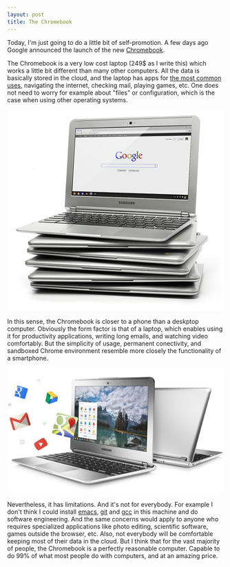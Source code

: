 ```yaml
---
layout: post
title: The Chromebook
---
```


<p>
Today, I'm just going to do a little bit of self-promotion.
A few days ago Google announced the launch of the new
<a href="http://www.google.com/intl/en/chrome/devices/">
  Chromebook</a>.
</p>


<p>The Chromebook is a very low cost laptop
(249$ as I write this) which works a little bit different than many
other computers. All the data is basically stored in the cloud,
and the laptop has apps for
<a href="http://www.google.com/intl/en/chrome/devices/features-learnmore.html">
    the most common uses</a>, navigating the
internet, checking mail, playing games, etc.
One does not need to worry for example about "files" or
configuration, which is the case when using other operating systems.
</p>

<img src="/images/chromebook-1.jpg"
    alt="The Google Chromebook" />

<p>
In this sense, the Chromebook is closer to a phone
than a deskptop computer. Obviously the form factor is that of a
laptop, which enables using it for productivity applications,
writing long emails, and watching video comfortably.
But the simplicity of usage, permanent conectivity, and sandboxed
Chrome environment resemble more closely the functionality of a
smartphone.
</p>

<img src="/images/chromebook-2.jpg"
    alt="The Google Chromebook" />

<p>
Nevertheless, it has limitations. And it's not for everybody.
For example I don't think I could install
<a href="http://www.gnu.org/software/emacs/">emacs</a>,
<a href="http://git-scm.com/">git</a>
and <a href="http://gcc.gnu.org/">gcc</a> in this machine
and do software engineering. And the same concerns would apply to
anyone who requires specialized applications like photo
editing, scientific software, games outside the browser, etc.
Also, not everybody will be comfortable keeping most of their data
in the cloud. But I think that for the vast majority of people,
the Chromebook is a perfectly reasonable computer.
Capable to do 99% of what most people do with computers,
and at an amazing price.
</p>

